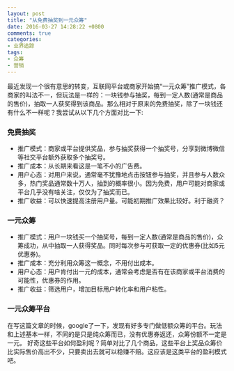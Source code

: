 ```yaml
---
layout: post
title: "从免费抽奖到一元众筹"
date: 2016-03-27 14:28:22 +0800
comments: true
categories: 
- 业界追踪
tags:
- 众筹
- 营销
---
```

最近发现一个很有意思的转变，互联网平台或商家开始搞“一元众筹”推广模式，各商家的叫法不一，但玩法是一样的：一块钱参与抽奖，每到一定人数(通常是商品的售价)，抽取一人获奖得到该商品。那么相对于原来的免费抽奖，除了一块钱还有什么不一样呢？我尝试从以下几个方面对比一下:
<!--more-->

### 免费抽奖
- 推广模式：商家或平台提供奖品，参与抽奖获得一个抽奖号，分享到微博微信等社交平台额外获取多个抽奖号。
- 推广成本：从长期来看这是一笔不小的广告费。
- 用户心态：对用户来说，通常毫不犹豫地点击按钮参与抽奖，并且参与人数众多，热门奖品通常数十万人，抽到的概率很小。因为免费，用户可能对商家或平台几乎没有啥关注，仅仅为了抽奖而已。
- 推广收益：可以快速提高注册用户量。可能初期推广效果比较好。利于融资？

### 一元众筹
- 推广模式：用户一块钱买一个抽奖号，每到一定人数(通常是商品的售价)，众筹成功，从中抽取一人获得奖品。同时每次参与可获取一定的优惠券(比如5元优惠券)。
- 推广成本：充分利用众筹这一概念，不用付出成本。
- 用户心态：用户肯付出一元的成本，通常会考虑是否有在该商家或平台消费的可能性，优惠券的作用。
- 推广收益：筛选用户，增加目标用户转化率和用户粘性。

### 一元众筹平台
在写这篇文章的时候，google了一下，发现有好多专门做低额众筹的平台。玩法和上述基本一样，不同的是只是纯众筹而已，没有优惠券返还，众筹份额不一定是一元。
好奇这些平台如何盈利呢？简单对比了几个商品，这些平台上奖品众筹价比实际售价高出不少，只要卖出去就可以稳赚不赔。这应该是这类平台的盈利模式吧。